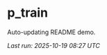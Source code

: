 # p_train

Auto-updating README demo.

<!--START_SECTION:status-->
_Last run: 2025-10-19 08:27 UTC_
<!--END_SECTION:status-->




























































































































































































































































































































































































































































































































































































































































































































































































































































































































































































































































































































































































































































































































